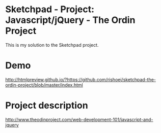 # Sketchpad - Project: Javascript/jQuery - The Ordin Project
This is my solution to the Sketchpad project.

# Demo
http://htmlpreview.github.io/?https://github.com/rishoej/sketchpad-the-ordin-project/blob/master/index.html

# Project description
http://www.theodinproject.com/web-development-101/javascript-and-jquery

